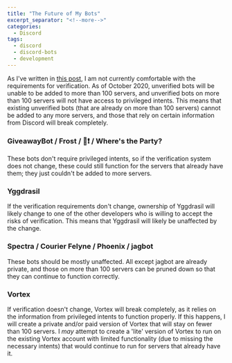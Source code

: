 ```yaml
---
title: "The Future of My Bots"
excerpt_separator: "<!--more-->"
categories:
  - Discord
tags:
  - discord
  - discord-bots
  - development
---
```


As I've written in [this post](), I am not currently comfortable with the requirements for verification. As of October 2020, unverified bots will be unable to be added to more than 100 servers, and unverified bots on more than 100 servers will not have access to privileged intents. This means that existing unverified bots (that are already on more than 100 servers) cannot be added to any more servers, and those that rely on certain information from Discord will break completely.

<!--more-->

### GiveawayBot / Frost / 💾❗ / Where's the Party?
These bots don't require privileged intents, so if the verification system does not change, these could still function for the servers that already have them; they just couldn't be added to more servers. 

### Yggdrasil
If the verification requirements don't change, ownership of Yggdrasil will likely change to one of the other developers who is willing to accept the risks of verification. This means that Yggdrasil will likely be unaffected by the change.

### Spectra / Courier Felyne / Phoenix / jagbot
These bots should be mostly unaffected. All except jagbot are already private, and those on more than 100 servers can be pruned down so that they can continue to function correctly.

### Vortex
If verification doesn't change, Vortex will break completely, as it relies on the information from privileged intents to function properly. If this happens, I will create a private and/or paid version of Vortex that will stay on fewer than 100 servers. I _may_ attempt to create a 'lite' version of Vortex to run on the existing Vortex account with limited functionality (due to missing the necessary intents) that would continue to run for servers that already have it.
